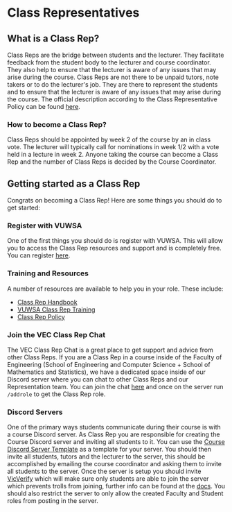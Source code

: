 # Class Representatives

## What is a Class Rep?
Class Reps are the bridge between students and the lecturer. They facilitate feedback from the student body to the lecturer and course coordinator. They also help to ensure that the lecturer is aware of any issues that may arise during the course. Class Reps are not there to be unpaid tutors, note takers or to do the lecturer's job. They are there to represent the students and to ensure that the lecturer is aware of any issues that may arise during the course. The official description according to the Class Representative Policy can be found [here](https://www.wgtn.ac.nz/documents/policy/academic/class-representative-policy.pdf).

### How to become a Class Rep?
Class Reps should be appointed by week 2 of the course by an in class vote. The lecturer will typically call for nominations in week 1/2 with a vote held in a lecture in week 2. Anyone taking the course can become a Class Rep and the number of Class Reps is decided by the Course Coordinator.

## Getting started as a Class Rep
Congrats on becoming a Class Rep! Here are some things you should do to get started:

### Register with VUWSA
One of the first things you should do is register with VUWSA. This will allow you to access the Class Rep resources and support and is completely free. You can register [here](https://www.vuwsa.org.nz/class-representatives/).

### Training and Resources
A number of resources are available to help you in your role. These include:
- [Class Rep Handbook](https://www.vuwsa.org.nz/s/Class-Rep-Handbook-Final-4mt5.pdf)
- [VUWSA Class Rep Training](https://vuw.qualtrics.com/jfe/form/SV_bpFPABPITpqeSJ7)
- [Class Rep Policy](https://www.wgtn.ac.nz/documents/policy/academic/class-representative-policy.pdf)

### Join the VEC Class Rep Chat
The VEC Class Rep Chat is a great place to get support and advice from other Class Reps. If you are a Class Rep in a course inside of the Faculty of Engineering (School of Engineering and Computer Science + School of Mathematics and Statistics), we have a dedicated space inside of our Discord server where you can chat to other Class Reps and our Representation team. You can join the chat [here](https://discord.gg/vec) and once on the server run `/addrole` to get the Class Rep role.

### Discord Servers
One of the primary ways students communicate during their course is with a course Discord server. As Class Rep you are responsible for creating the Course Discord server and inviting all students to it. You can use the [Course Discord Server Template](https://discord.new/5usPPTG7EVyM) as a template for your server. You should then invite all students, tutors and the lecturer to the server, this should be accomplished by emailing the course coordinator and asking them to invite all students to the server. Once the server is setup you should invite [VicVerify](https://discord.com/api/oauth2/authorize?client_id=953504345800982598&permissions=268435460&scope=applications.commands%20bot) which will make sure only students are able to join the server which prevents trolls from joining, further info can be found at the [docs](../services/vicverify.html). You should also restrict the server to only allow the created Faculty and Student roles from posting in the server.
